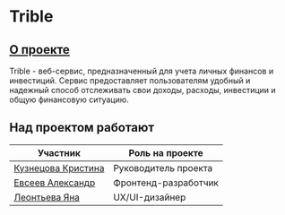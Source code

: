 # Trible
## [О проекте](docs/About.md)

Trible - веб-сервис, предназначенный для учета личных финансов и инвестиций. Сервис предоставляет пользователям удобный и надежный способ отслеживать свои доходы, расходы, инвестиции и общую финансовую ситуацию.

## Над проектом работают

| Участник                                               | Роль на проекте      |
| ------------------------------------------------------ | -------------------- |
| [Кузнецова Кристина](docs/people/kuznetsova/README.md) | Руководитель проекта |
| [Евсеев Александр](docs/people/evsees/README.md)       | Фронтенд-разработчик |
| [Леонтьева Яна](docs/people/leontyeva/README.md)       | UX/UI-дизайнер       |

